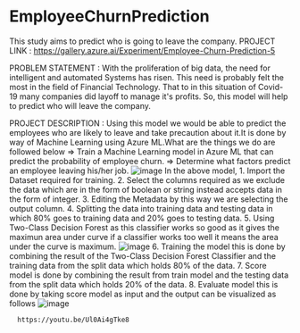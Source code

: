 # EmployeeChurnPrediction
This study aims to predict who is going to leave the company.
PROJECT LINK : https://gallery.azure.ai/Experiment/Employee-Churn-Prediction-5

PROBLEM STATEMENT :  With the proliferation of big data, the need for intelligent and automated Systems has risen. This need is probably felt the most in the field of Financial Technology. That to in this situation of Covid-19 many companies did layoff to manage it's profits. So, this model will help to predict who will leave the company.

PROJECT DESCRIPTION : Using this model we would be able to predict the employees who are likely to leave and take precaution about it.It is done by way of Machine Learning using Azure ML.What are the things we do are followed below
            => Train a Machine Learning model in Azure ML that can predict the probability of employee churn.
            => Determine what factors predict an employee leaving his/her job.
            ![image](https://user-images.githubusercontent.com/71095797/155856984-8f59df91-cb94-431f-b760-2bd7cb1c1a25.png)
In the above model, 
    1. Import the Dataset required for training.
    2. Select the columns required as we exclude the data which are in the form of boolean or string instead accepts data in the form of integer.
    3. Editing the Metadata by this way we are selecting the output column.
    4. Splitting the data into training data and testing data in which 80% goes to training data and 20% goes to testing data.
    5. Using Two-Class Decision Forest as this classifier works so good as it gives the maximun area under curve if a classifier works too well it means the area under the curve is maximum.
    ![image](https://user-images.githubusercontent.com/71095797/155857415-4b07251f-07fe-4601-a319-ba9759237396.png)
    6. Training the model this is done by combining the result of the Two-Class Decision Forest Classifier and the training data from the split data which holds 80% of the data.
    7. Score model is done by combining the result from train model and the testing data from the split data which holds 20% of the data.
    8. Evaluate model this is done by taking score model as input and the output can be visualized as follows
    ![image](https://user-images.githubusercontent.com/71095797/155857562-769ff842-697a-44f7-8a0e-a135310c7474.png)
      
      https://youtu.be/Ul0Ai4gTke8
